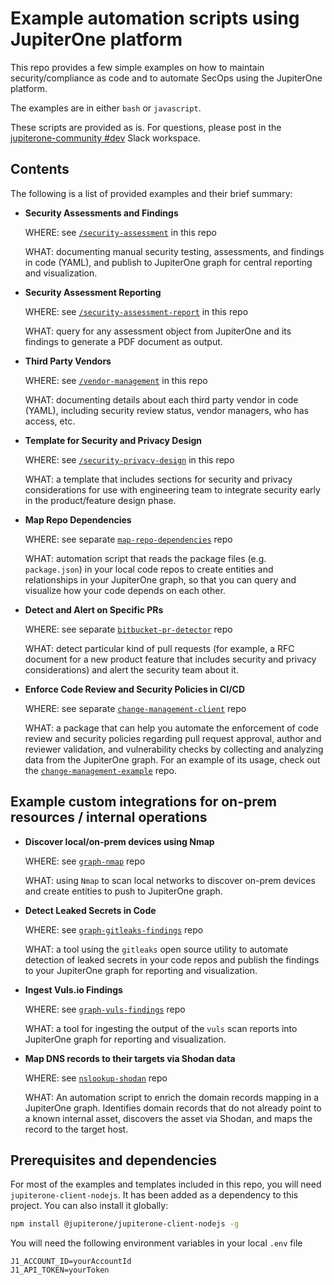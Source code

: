 # Example automation scripts using JupiterOne platform

This repo provides a few simple examples on how to maintain security/compliance
as code and to automate SecOps using the JupiterOne platform.

The examples are in either `bash` or `javascript`.

These scripts are provided as is. For questions, please post in the
[jupiterone-community #dev][1] Slack workspace.

## Contents

The following is a list of provided examples and their brief summary:

- **Security Assessments and Findings**

  WHERE: see [`/security-assessment`][2] in this repo

  WHAT: documenting manual security testing, assessments, and findings in code
  (YAML), and publish to JupiterOne graph for central reporting and
  visualization.

- **Security Assessment Reporting**

  WHERE: see [`/security-assessment-report`][3] in this repo

  WHAT: query for any assessment object from JupiterOne and its findings to
  generate a PDF document as output.

- **Third Party Vendors**

  WHERE: see [`/vendor-management`][4] in this repo

  WHAT: documenting details about each third party vendor in code (YAML),
  including security review status, vendor managers, who has access, etc.

- **Template for Security and Privacy Design**

  WHERE: see [`/security-privacy-design`][6] in this repo

  WHAT: a template that includes sections for security and privacy
  considerations for use with engineering team to integrate security early in
  the product/feature design phase.

- **Map Repo Dependencies**

  WHERE: see separate [`map-repo-dependencies`][7] repo

  WHAT: automation script that reads the package files (e.g. `package.json`) in
  your local code repos to create entities and relationships in your JupiterOne
  graph, so that you can query and visualize how your code depends on each other.

- **Detect and Alert on Specific PRs**

  WHERE: see separate [`bitbucket-pr-detector`][8] repo

  WHAT: detect particular kind of pull requests (for example, a RFC document for
  a new product feature that includes security and privacy considerations) and
  alert the security team about it.

- **Enforce Code Review and Security Policies in CI/CD**

  WHERE: see separate [`change-management-client`][9] repo

  WHAT: a package that can help you automate the enforcement of code review and
  security policies regarding pull request approval, author and reviewer
  validation, and vulnerability checks by collecting and analyzing data from the
  JupiterOne graph. For an example of its usage, check out the
  [`change-management-example`][10] repo.

## Example custom integrations for on-prem resources / internal operations

- **Discover local/on-prem devices using Nmap**

  WHERE: see [`graph-nmap`][12] repo

  WHAT: using `Nmap` to scan local networks to discover on-prem devices and
  create entities to push to JupiterOne graph.

- **Detect Leaked Secrets in Code**

  WHERE: see [`graph-gitleaks-findings`][5] repo

  WHAT: a tool using the `gitleaks` open source utility to automate detection of
  leaked secrets in your code repos and publish the findings to your JupiterOne
  graph for reporting and visualization.

- **Ingest Vuls.io Findings**

  WHERE: see [`graph-vuls-findings`][11] repo

  WHAT: a tool for ingesting the output of the `vuls` scan reports into JupiterOne
  graph for reporting and visualization.
  
- **Map DNS records to their targets via Shodan data**

  WHERE: see [`nslookup-shodan`][13] repo
  
  WHAT: An automation script to enrich the domain records mapping in a JupiterOne graph.
  Identifies domain records that do not already point to a known internal asset, discovers
  the asset via Shodan, and maps the record to the target host.

## Prerequisites and dependencies

For most of the examples and templates included in this repo, you will need
`jupiterone-client-nodejs`. It has been added as a dependency to this project.
You can also install it globally:

```bash
npm install @jupiterone/jupiterone-client-nodejs -g
```

You will need the following environment variables in your local `.env` file

```text
J1_ACCOUNT_ID=yourAccountId
J1_API_TOKEN=yourToken
```

[1]: https://jupiterone-community.slack.com/messages/CJMV4SFV5
[2]: ./security-assessment/README.md
[3]: ./security-assessment-report/README.md
[4]: ./vendor-management/README.md
[5]: https://github.com/JupiterOne/graph-gitleaks-findings
[6]: ./security-privacy-design/rfc-template.md
[7]: https://github.com/JupiterOne/map-repo-dependencies
[8]: https://github.com/JupiterOne/bitbucket-pr-detector
[9]: https://github.com/JupiterOne/change-management-client
[10]: https://github.com/JupiterOne/change-management-example
[11]: https://github.com/JupiterOne/graph-vuls-findings
[12]: https://github.com/JupiterOne/graph-nmap
[13]: https://github.com/JupiterOne/nslookup-shodan
